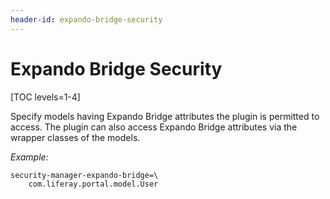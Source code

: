 ```yaml
---
header-id: expando-bridge-security
---
```


# Expando Bridge Security

[TOC levels=1-4]

Specify models having Expando Bridge attributes the plugin is permitted to
access. The plugin can also access Expando Bridge attributes via the
wrapper classes of the models. 

*Example:*

	security-manager-expando-bridge=\
        com.liferay.portal.model.User
